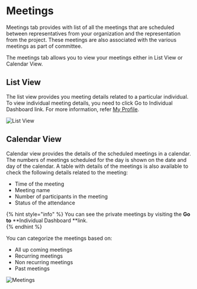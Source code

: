 # Meetings

Meetings tab provides with list of all the meetings that are scheduled between representatives from your organization and the representation from the project. These meetings are also associated with the various meetings as part of committee. 

The meetings tab allows you to view your meetings either in List View or Calendar View. 

## List View

The list view provides you meeting details related to a particular individual. To view individual meeting details, you need to click Go to Individual Dashboard link. For more information, refer [My Profile](https://docs.linuxfoundation.org/lfx/my-profile).  

![List View](https://files.gitbook.com/v0/b/gitbook-28427.appspot.com/o/assets%2F-MgAESFs0H7zYsmTgcOZ%2F-MjSlxVv016wpsPyiK0I%2F-MjSnBYs3gPLMH0Kl3f2%2FList_View.png?alt=media\&token=4cb3f88c-daf4-4247-b247-8daee31faad1)

## Calendar View

Calendar view provides the details of the scheduled meetings in a calendar. The numbers of meetings scheduled for the day is shown on the date and day of the calendar.  A table with details of the meetings is also available to check the following details related to the meeting:

* Time of the meeting 
* Meeting name 
* Number of participants in the meeting 
* Status of the attendance 

{% hint style="info" %}
You can see the private meetings by visiting the **Go to** **Individual Dashboard **link.  
{% endhint %}

You can categorize the meetings based on:

* All up coming meetings 
* Recurring meetings 
* Non recurring meetings 
* Past meetings 

![Meetings](https://files.gitbook.com/v0/b/gitbook-28427.appspot.com/o/assets%2F-MgAESFs0H7zYsmTgcOZ%2F-Mi6ytUfeOo5mbdbbW4l%2F-Mi71d-8BO6t1l7p0g_g%2FMeetings.png?alt=media\&token=1a00d909-097f-4703-a8af-29207b57a657)

